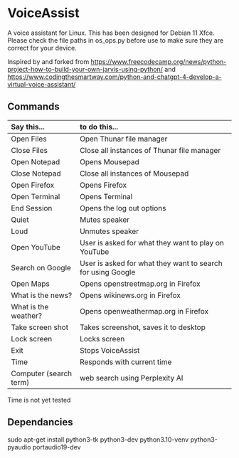# VoiceAssist

A voice assistant for Linux.  This has been designed for Debian 11 Xfce.  Please check the file paths in os_ops.py before use to make sure they are correct for your device.

Inspired by and forked from https://www.freecodecamp.org/news/python-project-how-to-build-your-own-jarvis-using-python/ and https://www.codingthesmartway.com/python-and-chatgpt-4-develop-a-virtual-voice-assistant/

## Commands

| Say this... | to do this... 
| :-------------| :------------- 
| Open Files | Open Thunar file manager
| Close Files | Close all instances of Thunar file manager
| Open Notepad | Opens Mousepad
| Close Notepad | Close all instances of Mousepad
| Open Firefox | Opens Firefox
| Open Terminal | Opens Terminal
| End Session | Opens the log out options
| Quiet | Mutes speaker
| Loud | Unmutes speaker
| Open YouTube | User is asked for what they want to play on YouTube
| Search on Google | User is asked for what they want to search for using Google
| Open Maps | Opens openstreetmap.org in Firefox
| What is the news? | Opens wikinews.org in Firefox
| What is the weather? | Opens openweathermap.org in Firefox
| Take screen shot | Takes screenshot, saves it to desktop
| Lock screen | Locks screen 
| Exit | Stops VoiceAssist
| Time | Responds with current time
| Computer (search term) | web search using Perplexity AI

Time is not yet tested

## Dependancies

sudo apt-get install python3-tk python3-dev python3.10-venv python3-pyaudio portaudio19-dev
